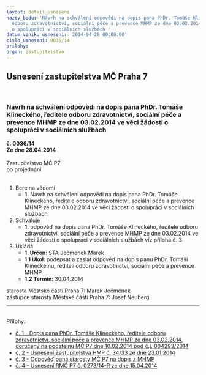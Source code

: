 ```yaml
---
layout: detail_usneseni
nazev_bodu: 'Návrh na schválení odpovědi na dopis pana PhDr. Tomáše Klineckého, ředitele
  odboru zdravotnictví, sociální péče a prevence MHMP ze dne 03.02.2014 ve věci žádosti
  o spolupráci v sociálních službách '
datum_vzniku_usneseni: '2014-04-28 00:00:00'
cislo_usneseni: 0036/14
prilohy: 
organ: zastupitelstvo
---
```

<div id="ucUsn_pList" class="usn">
	<span><h2>Usnesení zastupitelstva MČ Praha 7 </h2>
<br></span><div class="standBody">
<span><h3>Návrh na schválení odpovědi na dopis pana PhDr. Tomáše Klineckého, ředitele odboru zdravotnictví, sociální péče a prevence MHMP ze dne 03.02.2014 ve věci žádosti o spolupráci v sociálních službách </h3></span><div class="center">
		<strong>č. 0036/14</strong><br>
	</div>
<div class="center">
		<strong>Ze dne 28.04.2014</strong><br><br>
	</div>Zastupitelstvo MČ P7<br> po projednání<br><br><ol>
<li>Bere na vědomí<ul><li>
<strong>1.</strong> Návrh na schválení odpovědi na dopis pana PhDr. Tomáše Klineckého, ředitele odboru zdravotnictví, sociální péče a prevence MHMP ze dne 03.02.2014 ve věci žádosti o spolupráci v sociálních službách </li></ul>
</li>
<li>Schvaluje<ul><li>
<strong>1.</strong> odpověď na dopis pana PhDr. Tomáše Klineckého, ředitele odboru zdravotnictví, sociální péče a prevence MHMP ze dne 03.02.2014 ve věci žádosti o spolupráci  v sociálních službách viz příloha č. 3</li></ul>
</li>
<li>Ukládá<ul>
<li>
<strong>1. Určen: </strong>STA Ječmének Marek</li>
<li>
<strong>1.1 Úkol: </strong>podepsat a zaslat odpověď na dopis panu PhDr. Tomáši Klineckému, řediteli odboru zdravotnictví, sociální péče a prevence MHMP</li>
<li>
<strong>1.2 Termín: </strong>30.04.2014</li>
</ul>
</li>
</ol>starosta Městské části Praha 7: Marek Ječmének<br>zástupce starosty Městské části Praha 7: Josef Neuberg<hr>
<br>Přílohy: <ul>
<li><a href="/zdroj.aspx?typ=4&amp;id=55807&amp;sh=-1837358123" target="_blank" title="Soubor (.pdf 429,5 kB)-nové okno">č. 1 - Dopis pana PhDr. Tomáše Klineckého, ředitele odboru zdravotnictví, sociální péče a prevence MHMP ze dne 03.02.2014, doručený na podatelnu MČ P7 dne 10.02.2014 pod č.j. 004293/2014</a></li> <li><a href="/zdroj.aspx?typ=4&amp;id=55808&amp;sh=-1837947339" target="_blank" title="Soubor (.pdf 376,4 kB)-nové okno">č. 2 - Usnesení Zastupitelstva HMP č. 34/33 ze dne 23.01.2014</a></li> <li><a href="/zdroj.aspx?typ=4&amp;id=55809&amp;sh=-1837843819" target="_blank" title="Soubor (.pdf 553,8 kB)-nové okno">č. 3 - Odpověď pana starosty MČ P7 na dopis z MHMP</a></li> <li><a href="/zdroj.aspx?typ=4&amp;id=55810&amp;sh=-823665451" target="_blank" title="Soubor (.doc 32,5 kB)-nové okno">č. 4 - Usnesení RMČ P7 č. 0273/14-R ze dne 15.04.2014</a></li> </ul>
</div>
</div>